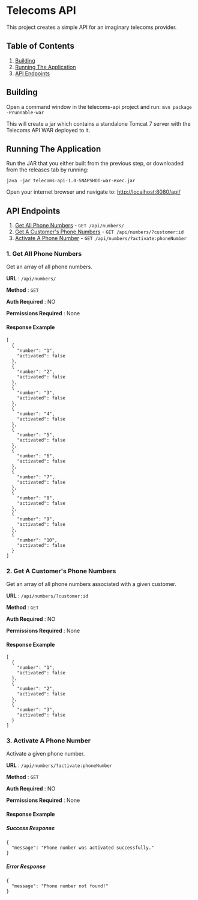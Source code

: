 # Telecoms API
This project creates a simple API for an imaginary telecoms provider.

## Table of Contents
1. [Building](#building)
2. [Running The Application](#running-the-application)
3. [API Endpoints](#api-endpoints)

## Building
Open a command window in the telecoms-api project and run: ```mvn package -Prunnable-war```

This will create a jar which contains a standalone Tomcat 7 server with the Telecoms API WAR deployed to it.

## Running The Application
Run the JAR that you either built from the previous step, or downloaded from the releases tab by running:

```java -jar telecoms-api-1.0-SNAPSHOT-war-exec.jar```

Open your internet browser and navigate to: <http://localhost:8080/api/> 

## API Endpoints
1. [Get All Phone Numbers](#1-get-all-phone-numbers) - ```GET /api/numbers/```
2. [Get A Customer's Phone Numbers](#2-get-a-customers-phone-numbers) - ```GET /api/numbers/?customer:id```
3. [Activate A Phone Number](#3-activate-a-phone-number) - ```GET /api/numbers/?activate:phoneNumber```

### 1. Get All Phone Numbers
Get an array of all phone numbers.

**URL** : ```/api/numbers/```

**Method** : ```GET```

**Auth Required** : NO

**Permissions Required** : None

#### Response Example
```
[
  {
    "number": "1",
    "activated": false
  },
  {
    "number": "2",
    "activated": false
  },
  {
    "number": "3",
    "activated": false
  },
  {
    "number": "4",
    "activated": false
  },
  {
    "number": "5",
    "activated": false
  },
  {
    "number": "6",
    "activated": false
  },
  {
    "number": "7",
    "activated": false
  },
  {
    "number": "8",
    "activated": false
  },
  {
    "number": "9",
    "activated": false
  },
  {
    "number": "10",
    "activated": false
  }
]
```

### 2. Get A Customer's Phone Numbers
Get an array of all phone numbers associated with a given customer.

**URL** : ```/api/numbers/?customer:id```

**Method** : ```GET```

**Auth Required** : NO

**Permissions Required** : None

#### Response Example
```
[
  {
    "number": "1",
    "activated": false
  },
  {
    "number": "2",
    "activated": false
  },
  {
    "number": "3",
    "activated": false
  }
]
```

### 3. Activate A Phone Number
Activate a given phone number.

**URL** : ```/api/numbers/?activate:phoneNumber```

**Method** : ```GET```

**Auth Required** : NO

**Permissions Required** : None

#### Response Example
##### Success Response
```
{
  "message": "Phone number was activated successfully."
}
```

##### Error Response
```
{
  "message": "Phone number not found!"
}
```
